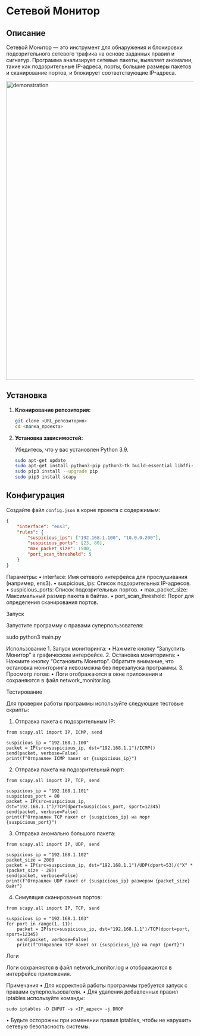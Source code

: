 # Сетевой Монитор

## Описание

Сетевой Монитор — это инструмент для обнаружения и блокировки подозрительного сетевого трафика на основе заданных правил и сигнатур. Программа анализирует сетевые пакеты, выявляет аномалии, такие как подозрительные IP-адреса, порты, большие размеры пакетов и сканирование портов, и блокирует соответствующие IP-адреса.

<img width="800" alt="demonstration" src="https://github.com/user-attachments/assets/975ac94c-b7a6-4b48-8734-c723e7f88b05" />


## Установка

1. **Клонирование репозитория:**

    ```bash
    git clone <URL_репозитория>
    cd <папка_проекта>
    ```

2. **Установка зависимостей:**

    Убедитесь, что у вас установлен Python 3.9.

    ```bash
    sudo apt-get update
    sudo apt-get install python3-pip python3-tk build-essential libffi-dev python3-dev
    sudo pip3 install --upgrade pip
    sudo pip3 install scapy
    ```

## Конфигурация

Создайте файл `config.json` в корне проекта с содержимым:

```json
{
    "interface": "ens3",
    "rules": {
        "suspicious_ips": ["192.168.1.100", "10.0.0.200"],
        "suspicious_ports": [23, 80],
        "max_packet_size": 1500,
        "port_scan_threshold": 5
    }
}
```

Параметры:
	•	interface: Имя сетевого интерфейса для прослушивания (например, ens3).
	•	suspicious_ips: Список подозрительных IP-адресов.
	•	suspicious_ports: Список подозрительных портов.
	•	max_packet_size: Максимальный размер пакета в байтах.
	•	port_scan_threshold: Порог для определения сканирования портов.

Запуск

Запустите программу с правами суперпользователя:

sudo python3 main.py

Использование
	1.	Запуск мониторинга:
	•	Нажмите кнопку “Запустить Монитор” в графическом интерфейсе.
	2.	Остановка мониторинга:
	•	Нажмите кнопку “Остановить Монитор”. Обратите внимание, что остановка мониторинга невозможна без перезапуска программы.
	3.	Просмотр логов:
	•	Логи отображаются в окне приложения и сохраняются в файл network_monitor.log.

Тестирование

Для проверки работы программы используйте следующие тестовые скрипты:

1.	Отправка пакета с подозрительным IP:
```
from scapy.all import IP, ICMP, send

suspicious_ip = "192.168.1.100"
packet = IP(src=suspicious_ip, dst="192.168.1.1")/ICMP()
send(packet, verbose=False)
print(f"Отправлен ICMP пакет от {suspicious_ip}")
```

2.	Отправка пакета на подозрительный порт:
```
from scapy.all import IP, TCP, send

suspicious_ip = "192.168.1.101"
suspicious_port = 80
packet = IP(src=suspicious_ip, dst="192.168.1.1")/TCP(dport=suspicious_port, sport=12345)
send(packet, verbose=False)
print(f"Отправлен TCP пакет от {suspicious_ip} на порт {suspicious_port}")
```

3.	Отправка аномально большого пакета:
```
from scapy.all import IP, UDP, send

suspicious_ip = "192.168.1.102"
packet_size = 2000
packet = IP(src=suspicious_ip, dst="192.168.1.1")/UDP(dport=53)/("X" * (packet_size - 28))
send(packet, verbose=False)
print(f"Отправлен UDP пакет от {suspicious_ip} размером {packet_size} байт")
```

4.	Симуляция сканирования портов:
```
from scapy.all import IP, TCP, send

suspicious_ip = "192.168.1.103"
for port in range(1, 11):
    packet = IP(src=suspicious_ip, dst="192.168.1.1")/TCP(dport=port, sport=12345)
    send(packet, verbose=False)
    print(f"Отправлен TCP пакет от {suspicious_ip} на порт {port}")
```



Логи

Логи сохраняются в файл network_monitor.log и отображаются в интерфейсе приложения.

Примечания
	•	Для корректной работы программы требуется запуск с правами суперпользователя.
	•	Для удаления добавленных правил iptables используйте команды:

`sudo iptables -D INPUT -s <IP_адрес> -j DROP`


•	Будьте осторожны при изменении правил iptables, чтобы не нарушить сетевую безопасность системы.

